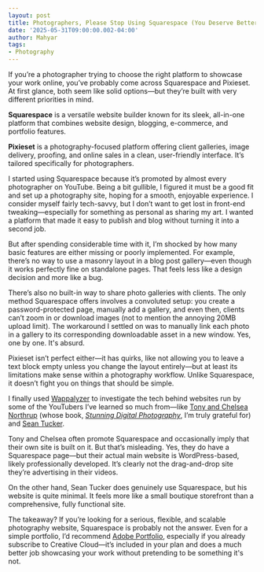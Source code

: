 ```yaml
---
layout: post
title: Photographers, Please Stop Using Squarespace (You Deserve Better)
date: '2025-05-31T09:00:00.002-04:00'
author: Mahyar
tags:
- Photography
---
```


If you’re a photographer trying to choose the right platform to showcase your work online, you’ve probably come across Squarespace and Pixieset. At first glance, both seem like solid options—but they’re built with very different priorities in mind.

**Squarespace** is a versatile website builder known for its sleek, all-in-one platform that combines website design, blogging, e-commerce, and portfolio features. 

**Pixieset** is a photography-focused platform offering client galleries, image delivery, proofing, and online sales in a clean, user-friendly interface. It’s tailored specifically for photographers.

I started using Squarespace because it’s promoted by almost every photographer on YouTube. Being a bit gullible, I figured it must be a good fit and set up a photography site, hoping for a smooth, enjoyable experience. I consider myself fairly tech-savvy, but I don’t want to get lost in front-end tweaking—especially for something as personal as sharing my art. I wanted a platform that made it easy to publish and blog without turning it into a second job.

But after spending considerable time with it, I’m shocked by how many basic features are either missing or poorly implemented. For example, there’s no way to use a masonry layout in a blog post gallery—even though it works perfectly fine on standalone pages. That feels less like a design decision and more like a bug.

There’s also no built-in way to share photo galleries with clients. The only method Squarespace offers involves a convoluted setup: you create a password-protected page, manually add a gallery, and even then, clients can’t zoom in or download images (not to mention the annoying 20MB upload limit). The workaround I settled on was to manually link each photo in a gallery to its corresponding downloadable asset in a new window. Yes, one by one. It's absurd.

Pixieset isn’t perfect either—it has quirks, like not allowing you to leave a text block empty unless you change the layout entirely—but at least its limitations make sense within a photography workflow. Unlike Squarespace, it doesn’t fight you on things that should be simple.

I finally used [Wappalyzer](https://www.wappalyzer.com/) to investigate the tech behind websites run by some of the YouTubers I’ve learned so much from—like [Tony and Chelsea Northrup](https://www.youtube.com/@northrup) (whose book, *[Stunning Digital Photography](https://www.amazon.com/dp/B0097FZRYI)*, I’m truly grateful for) and [Sean Tucker](https://www.youtube.com/@SeanTucker).

Tony and Chelsea often promote Squarespace and occasionally imply that their own site is built on it. But that’s misleading. Yes, they do have a Squarespace page—but their actual main website is WordPress-based, likely professionally developed. It’s clearly not the drag-and-drop site they’re advertising in their videos.

On the other hand, Sean Tucker does genuinely use Squarespace, but his website is quite minimal. It feels more like a small boutique storefront than a comprehensive, fully functional site.

The takeaway? If you’re looking for a serious, flexible, and scalable photography website, Squarespace is probably not the answer. Even for a simple portfolio, I’d recommend [Adobe Portfolio](https://portfolio.adobe.com/), especially if you already subscribe to Creative Cloud—it’s included in your plan and does a much better job showcasing your work without pretending to be something it's not.
